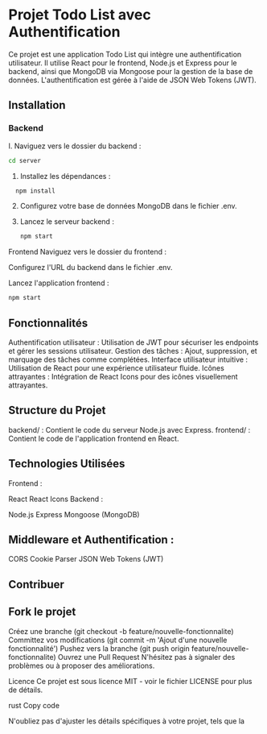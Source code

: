 # Projet Todo List avec Authentification

Ce projet est une application Todo List qui intègre une authentification utilisateur. Il utilise React pour le frontend, Node.js et Express pour le backend, ainsi que MongoDB via Mongoose pour la gestion de la base de données. L'authentification est gérée à l'aide de JSON Web Tokens (JWT).

## Installation

### Backend

I. Naviguez vers le dossier du backend :

   ```bash
   cd server 
   ```

1. Installez les dépendances :

 ```bash
   npm install
   ```


2. Configurez votre base de données MongoDB dans le fichier .env.

3. Lancez le serveur backend :

    ```bash
    npm start
    ```

Frontend
Naviguez vers le dossier du frontend :


Configurez l'URL du backend dans le fichier .env.

Lancez l'application frontend :

   ```bash
   npm start
   ```
## Fonctionnalités
Authentification utilisateur : Utilisation de JWT pour sécuriser les endpoints et gérer les sessions utilisateur.
Gestion des tâches : Ajout, suppression, et marquage des tâches comme complétées.
Interface utilisateur intuitive : Utilisation de React pour une expérience utilisateur fluide.
Icônes attrayantes : Intégration de React Icons pour des icônes visuellement attrayantes.
## Structure du Projet


backend/ : Contient le code du serveur Node.js avec Express.
frontend/ : Contient le code de l'application frontend en React.
## Technologies Utilisées
Frontend :

React
React Icons
Backend :

Node.js
Express
Mongoose (MongoDB)
## Middleware et Authentification :

CORS
Cookie Parser
JSON Web Tokens (JWT)
## Contribuer
## Fork le projet

Créez une branche (git checkout -b feature/nouvelle-fonctionnalite)
Committez vos modifications (git commit -m 'Ajout d'une nouvelle fonctionnalité')
Pushez vers la branche (git push origin feature/nouvelle-fonctionnalite)
Ouvrez une Pull Request
N'hésitez pas à signaler des problèmes ou à proposer des améliorations.

Licence
Ce projet est sous licence MIT - voir le fichier LICENSE pour plus de détails.

rust
Copy code

N'oubliez pas d'ajuster les détails spécifiques à votre projet, tels que la
